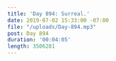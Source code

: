 ```yaml
---
title: 'Day 894: Surreal.'
date: 2019-07-02 15:33:00 -07:00
file: "/uploads/Day-894.mp3"
post: Day 894
duration: '00:04:05'
length: 3506281
---
```


